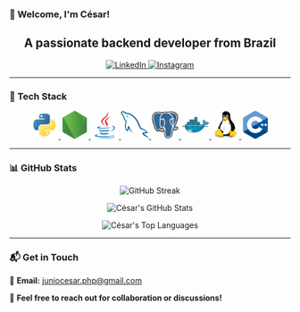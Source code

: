 ### 👋 Welcome, I'm César!

<h2 align="center">A passionate backend developer from Brazil</h2>

<p align="center">
  <a href="https://www.linkedin.com/in/junio-c%C3%A9sar-o-232954284/" target="_blank">
    <img src="https://img.shields.io/badge/LinkedIn-0077B5?style=for-the-badge&logo=linkedin&logoColor=white" alt="LinkedIn" />
  </a>
  <a href="https://instagram.com/ollcesar" target="_blank">
    <img src="https://img.shields.io/badge/Instagram-E4405F?style=for-the-badge&logo=instagram&logoColor=white" alt="Instagram" />
  </a>
</p>

---

### 🚀 Tech Stack

<p align="center">
  <a href="https://www.python.org" target="_blank">
    <img src="https://raw.githubusercontent.com/devicons/devicon/master/icons/python/python-original.svg" alt="Python" width="50" height="50"/>
  </a>
  <a href="https://nodejs.org" target="_blank">
    <img src="https://raw.githubusercontent.com/devicons/devicon/master/icons/nodejs/nodejs-original.svg" alt="Node.js" width="50" height="50"/>
  </a>
  <a href="https://www.java.com/" target="_blank">
    <img src="https://raw.githubusercontent.com/devicons/devicon/master/icons/java/java-original.svg" alt="Java" width="50" height="50"/>
  </a>
  <a href="https://www.mysql.com/" target="_blank">
    <img src="https://raw.githubusercontent.com/devicons/devicon/master/icons/mysql/mysql-original.svg" alt="MySQL" width="50" height="50"/>
  </a>
  <a href="https://www.postgresql.org/" target="_blank">
    <img src="https://raw.githubusercontent.com/devicons/devicon/master/icons/postgresql/postgresql-original.svg" alt="PostgreSQL" width="50" height="50"/>
  </a>
  <a href="https://www.docker.com/" target="_blank">
    <img src="https://raw.githubusercontent.com/devicons/devicon/master/icons/docker/docker-original.svg" alt="Docker" width="50" height="50"/>
  </a>
  <a href="https://www.linux.org/" target="_blank">
    <img src="https://raw.githubusercontent.com/devicons/devicon/master/icons/linux/linux-original.svg" alt="Linux" width="50" height="50"/>
  </a>
  <a href="https://isocpp.org/" target="_blank">
    <img src="https://raw.githubusercontent.com/devicons/devicon/master/icons/cplusplus/cplusplus-original.svg" alt="C++" width="50" height="50"/>
  </a>
</p>

---

### 📊 GitHub Stats

<p align="center">
  <img src="https://github-readme-streak-stats.herokuapp.com/?user=ollcesar&theme=radical" alt="GitHub Streak"/>
</p>

<p align="center">
  <img src="https://github-readme-stats.vercel.app/api?username=ollcesar&show_icons=true&theme=radical" alt="César's GitHub Stats"/>
</p>

<p align="center">
  <img src="https://github-readme-stats.vercel.app/api/top-langs/?username=ollcesar&layout=compact&theme=radical" alt="César's Top Languages"/>
</p>

---

### 📬 Get in Touch

📧 **Email:** [juniocesar.php@gmail.com](mailto:juniocesar.php@gmail.com)

💬 **Feel free to reach out for collaboration or discussions!**
